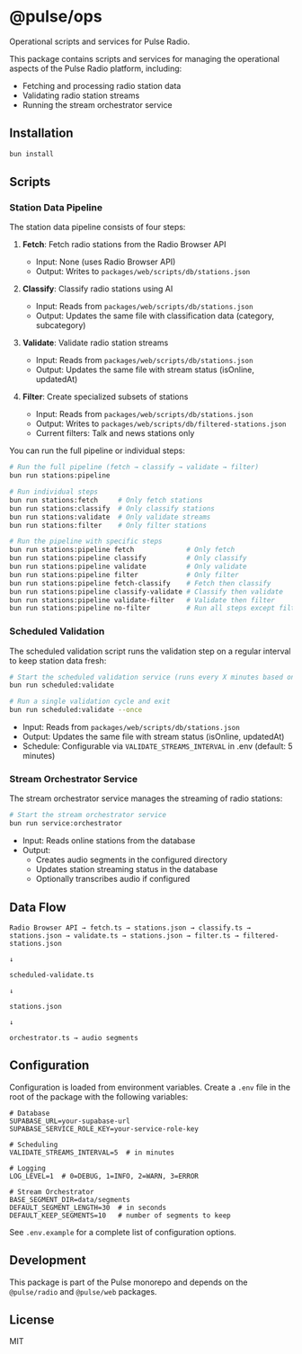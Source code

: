 # @pulse/ops

Operational scripts and services for Pulse Radio.

This package contains scripts and services for managing the operational aspects of the Pulse Radio platform, including:

- Fetching and processing radio station data
- Validating radio station streams
- Running the stream orchestrator service

## Installation

```bash
bun install
```

## Scripts

### Station Data Pipeline

The station data pipeline consists of four steps:

1. **Fetch**: Fetch radio stations from the Radio Browser API

    - Input: None (uses Radio Browser API)
    - Output: Writes to `packages/web/scripts/db/stations.json`

2. **Classify**: Classify radio stations using AI

    - Input: Reads from `packages/web/scripts/db/stations.json`
    - Output: Updates the same file with classification data (category, subcategory)

3. **Validate**: Validate radio station streams

    - Input: Reads from `packages/web/scripts/db/stations.json`
    - Output: Updates the same file with stream status (isOnline, updatedAt)

4. **Filter**: Create specialized subsets of stations

    - Input: Reads from `packages/web/scripts/db/stations.json`
    - Output: Writes to `packages/web/scripts/db/filtered-stations.json`
    - Current filters: Talk and news stations only

You can run the full pipeline or individual steps:

```bash
# Run the full pipeline (fetch → classify → validate → filter)
bun run stations:pipeline

# Run individual steps
bun run stations:fetch     # Only fetch stations
bun run stations:classify  # Only classify stations
bun run stations:validate  # Only validate streams
bun run stations:filter    # Only filter stations

# Run the pipeline with specific steps
bun run stations:pipeline fetch             # Only fetch
bun run stations:pipeline classify          # Only classify
bun run stations:pipeline validate          # Only validate
bun run stations:pipeline filter            # Only filter
bun run stations:pipeline fetch-classify    # Fetch then classify
bun run stations:pipeline classify-validate # Classify then validate
bun run stations:pipeline validate-filter   # Validate then filter
bun run stations:pipeline no-filter         # Run all steps except filtering
```

### Scheduled Validation

The scheduled validation script runs the validation step on a regular interval to keep station data fresh:

```bash
# Start the scheduled validation service (runs every X minutes based on config)
bun run scheduled:validate

# Run a single validation cycle and exit
bun run scheduled:validate --once
```

- Input: Reads from `packages/web/scripts/db/stations.json`
- Output: Updates the same file with stream status (isOnline, updatedAt)
- Schedule: Configurable via `VALIDATE_STREAMS_INTERVAL` in .env (default: 5 minutes)

### Stream Orchestrator Service

The stream orchestrator service manages the streaming of radio stations:

```bash
# Start the stream orchestrator service
bun run service:orchestrator
```

- Input: Reads online stations from the database
- Output:
    - Creates audio segments in the configured directory
    - Updates station streaming status in the database
    - Optionally transcribes audio if configured

## Data Flow

```
Radio Browser API → fetch.ts → stations.json → classify.ts → stations.json → validate.ts → stations.json → filter.ts → filtered-stations.json
                                                                                      ↓
                                                                            scheduled-validate.ts
                                                                                      ↓
                                                                                 stations.json
                                                                                      ↓
                                                                            orchestrator.ts → audio segments
```

## Configuration

Configuration is loaded from environment variables. Create a `.env` file in the root of the package with the following variables:

```
# Database
SUPABASE_URL=your-supabase-url
SUPABASE_SERVICE_ROLE_KEY=your-service-role-key

# Scheduling
VALIDATE_STREAMS_INTERVAL=5  # in minutes

# Logging
LOG_LEVEL=1  # 0=DEBUG, 1=INFO, 2=WARN, 3=ERROR

# Stream Orchestrator
BASE_SEGMENT_DIR=data/segments
DEFAULT_SEGMENT_LENGTH=30  # in seconds
DEFAULT_KEEP_SEGMENTS=10   # number of segments to keep
```

See `.env.example` for a complete list of configuration options.

## Development

This package is part of the Pulse monorepo and depends on the `@pulse/radio` and `@pulse/web` packages.

## License

MIT
